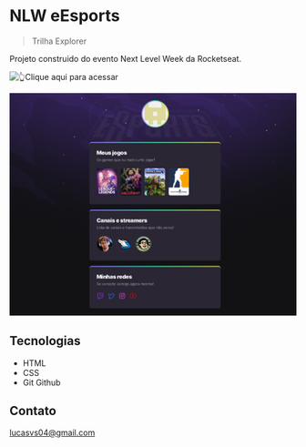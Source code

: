 # NLW eEsports

> Trilha Explorer

Projeto construido do evento Next Level Week da Rocketseat.

![👆Clique aqui para acessar](https://lucasvs01.github.io/nlw-esportes-explorer)

![preview](./.github/preview.png)

## Tecnologias

- HTML
- CSS
- Git Github

## Contato

lucasvs04@gmail.com